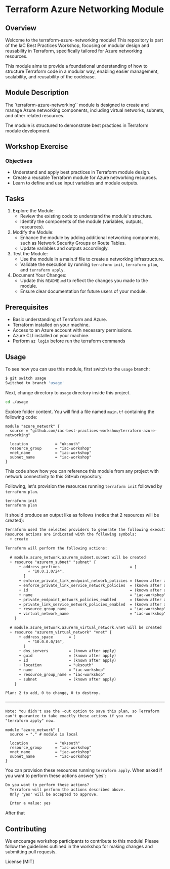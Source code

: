 # Terraform Azure Networking Module

## Overview

Welcome to the terraform-azure-networking module! This repository is part of the IaC Best Practices Workshop, focusing on modular design and reusability in Terraform, specifically tailored for Azure networking resources.

This module aims to provide a foundational understanding of how to structure Terraform code in a modular way, enabling easier management, scalability, and reusability of the codebase.

## Module Description

The `terraform-azure-networking`` module is designed to create and manage Azure networking components, including virtual networks, subnets, and other related resources.

The module is structured to demonstrate best practices in Terraform module development.

## Workshop Exercise

### Objectives

- Understand and apply best practices in Terraform module design.
- Create a reusable Terraform module for Azure networking resources.
- Learn to define and use input variables and module outputs.

## Tasks

1. Explore the Module:
   - Review the existing code to understand the module's structure.
   - Identify the components of the module (variables, outputs, resources).
2. Modify the Module:
   - Enhance the module by adding additional networking components, such as Network Security Groups or Route Tables.
   - Update variables and outputs accordingly.
3. Test the Module:
   - Use the module in a main.tf file to create a networking infrastructure.
   - Validate the execution by running `terraform init`, `terraform plan`, and `terraform apply`.
4. Document Your Changes:
   - Update this `README.md` to reflect the changes you made to the module.
   - Ensure clear documentation for future users of your module.

## Prerequisites

- Basic understanding of Terraform and Azure.
- Terraform installed on your machine.
- Access to an Azure account with necessary permissions.
- Azure CLI installed on your machine.
- Perform `az login` before run the terraform commands

## Usage

To see how you can use this module, first switch to the `usage` branch:

```sh
$ git switch usage
Switched to branch 'usage'
```

Next, change directory to `usage` directory inside this project.

```sh
cd ./usage
```

Explore folder content. You will find a file named `main.tf` containing the following code:

```hcl
module "azure_network" {
  source = "github.com/iac-best-practices-workshow/terraform-azure-networking"

  location            = "uksouth"
  resource_group      = "iac-workshop"
  vnet_name           = "iac-workshop"
  subnet_name         = "iac-workshop"
}
```

This code show how you can reference this module from any project with network connectivity to this GitHub repository.

Following, let's provision the resources running `terraform init` followed by `terraform plan`.

```sh
terraform init
terraform plan
``````

It should produce an output like as follows (notice that 2 resources will be created):

```txt
Terraform used the selected providers to generate the following execution plan. 
Resource actions are indicated with the following symbols:
  + create

Terraform will perform the following actions:

  # module.azure_network.azurerm_subnet.subnet will be created
  + resource "azurerm_subnet" "subnet" {
      + address_prefixes                               = [
          + "10.0.1.0/24",
        ]
      + enforce_private_link_endpoint_network_policies = (known after apply)
      + enforce_private_link_service_network_policies  = (known after apply)
      + id                                             = (known after apply)
      + name                                           = "iac-workshop"
      + private_endpoint_network_policies_enabled      = (known after apply)
      + private_link_service_network_policies_enabled  = (known after apply)
      + resource_group_name                            = "iac-workshop"
      + virtual_network_name                           = "iac-workshop"
    }

  # module.azure_network.azurerm_virtual_network.vnet will be created
  + resource "azurerm_virtual_network" "vnet" {
      + address_space       = [
          + "10.0.0.0/16",
        ]
      + dns_servers         = (known after apply)
      + guid                = (known after apply)
      + id                  = (known after apply)
      + location            = "uksouth"
      + name                = "iac-workshop"
      + resource_group_name = "iac-workshop"
      + subnet              = (known after apply)
    }

Plan: 2 to add, 0 to change, 0 to destroy.

────────────────────────────────────────────────────────────────────────

Note: You didn't use the -out option to save this plan, so Terraform 
can't guarantee to take exactly these actions if you run 
"terraform apply" now.
```

```hcl
module "azure_network" {
  source = "." # module is local

  location            = "uksouth"
  resource_group      = "iac-workshop"
  vnet_name           = "iac-workshop"
  subnet_name         = "iac-workshop"
}
```

You can provision these resources running `terraform apply`. When asked if you want to perform these actions answer 'yes':

```txt
Do you want to perform these actions?
  Terraform will perform the actions described above.
  Only 'yes' will be accepted to approve.

  Enter a value: yes
```

After that

## Contributing

We encourage workshop participants to contribute to this module! Please follow the guidelines outlined in the workshop for making changes and submitting pull requests.

License
[MIT]
